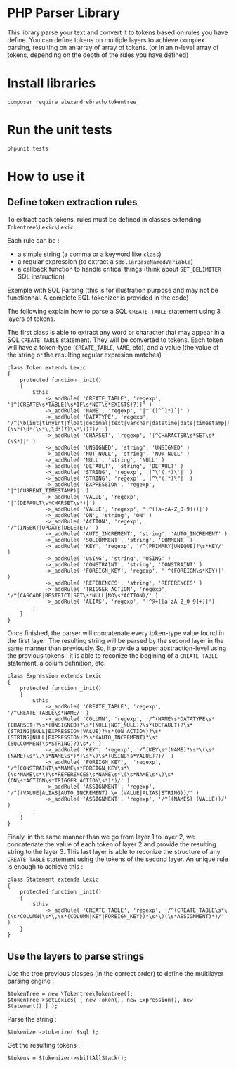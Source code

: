 
# PHP Parser Library

This library parse your text and convert it to tokens based on rules you have define.
You can define tokens on multiple layers to achieve complex parsing, resulting on an array of array of tokens. (or in an n-level array of tokens, depending on the depth of the rules you have defined)

# Install libraries

    composer require alexandrebrach/tokentree

# Run the unit tests

    phpunit tests

# How to use it

## Define token extraction rules

To extract each tokens, rules must be defined in classes extending `Tokentree\Lexic\Lexic`.

Each rule can be :

* a simple string (a comma or a keyword like `class`)
* a regular expression (to extract a `$dollarBaseNamedVariable`)
* a callback function to handle critical things (think about `SET_DELIMITER` SQL instruction)

Exemple with SQL Parsing (this is for illustration purpose and may not be functionnal. A complete SQL tokenizer is provided in the code)

The following explain how to parse a SQL `CREATE TABLE` statement using 3 layers of tokens.

The first class is able to extract any word or character that may appear in a SQL `CREATE TABLE` statement.
They will be converted to tokens. Each token will have a token-type (`CREATE_TABLE`, `NAME`, etc), and a value (the value of the string or the resulting regular expresion matches)

    class Token extends Lexic
    {
        protected function _init()
        {
            $this
                ->_addRule( 'CREATE_TABLE',	'regexp', '|^(CREATE\s*TABLE(\s*IF\s*NOT\s*EXISTS)?)|' )
                ->_addRule( 'NAME',	'regexp', '|^`([^`]*)`|' )
                ->_addRule( 'DATATYPE', 'regexp', '/^(\b(int|tinyint|float|decimal|text|varchar|datetime|date|timestamp|time|point|char)\b(\s*\(\s*(\d*(\s*\,\d*)?)\s*\))?)/' )
                ->_addRule( 'CHARSET', 'regexp', '|^CHARACTER\s*SET\s*(\S*)|' )
                ->_addRule( 'UNSIGNED', 'string', 'UNSIGNED' )
                ->_addRule( 'NOT_NULL', 'string', 'NOT NULL' )
                ->_addRule( 'NULL',	'string', 'NULL' )
                ->_addRule( 'DEFAULT', 'string', 'DEFAULT' )
                ->_addRule( 'STRING', 'regexp', '|^\'(.*)\'|' )
                ->_addRule( 'STRING', 'regexp' ,'|^\"(.*)\"|' )
                ->_addRule( 'EXPRESSION', 'regexp',	'|^(CURRENT_TIMESTAMP)|' )
                ->_addRule( 'VALUE', 'regexp', '|^(DEFAULT\s*CHARSET\s*)|')
                ->_addRule( 'VALUE', 'regexp', '|^([a-zA-Z_0-9]+)|')
                ->_addRule( 'ON', 'string',	'ON' )
                ->_addRule( 'ACTION', 'regexp',	'/^(INSERT|UPDATE|DELETE)/' )
                ->_addRule( 'AUTO_INCREMENT', 'string',	'AUTO_INCREMENT' )
                ->_addRule( 'SQLCOMMENT', 'string',	'COMMENT' )
                ->_addRule( 'KEY', 'regexp', '/^(PRIMARY|UNIQUE)?\s*KEY/' )
                ->_addRule( 'USING', 'string', 'USING' )
                ->_addRule( 'CONSTRAINT', 'string',	'CONSTRAINT' )
                ->_addRule( 'FOREIGN_KEY', 'regexp', '|^(FOREIGN\s*KEY)|' )
                ->_addRule( 'REFERENCES', 'string',	'REFERENCES' )
                ->_addRule( 'TRIGGER_ACTION', 'regexp', '/^(CASCADE|RESTRICT|SET\s*NULL|NO\s*ACTION)/' )
                ->_addRule( 'ALIAS', 'regexp', '|^@+([a-zA-Z_0-9]+)|')
            ;
        }
    }

Once finished, the parser will concatenate every token-type value found in the first layer.
The resulting string will be parsed by the second layer in the same manner than previously.
So, it provide a upper abstraction-level using the previous tokens : it is able to reconize the begining of a `CREATE TABLE` statement, a colum definition, etc.

    class Expression extends Lexic
    {
        protected function _init()
        {
            $this
                ->_addRule( 'CREATE_TABLE',	'regexp', '/^CREATE_TABLE\s*NAME/' )
                ->_addRule( 'COLUMN', 'regexp',	'/^(NAME\s*DATATYPE\s*(CHARSET)?\s*(UNSIGNED)?\s*(NULL|NOT_NULL)?\s*(DEFAULT)?\s*(STRING|NULL|EXPRESSION|VALUE)?\s*(ON ACTION)?\s*(STRING|NULL|EXPRESSION)?\s*(AUTO_INCREMENT)?\s*(SQLCOMMENT\s*STRING)?)\s*/' )
                ->_addRule( 'KEY', 'regexp', '/^(KEY\s*(NAME)?\s*\(\s*(NAME(\s*\,\s*NAME\s*)*)\s*\)\s*(USING\s*VALUE)?)/' )
                ->_addRule( 'FOREIGN_KEY',	'regexp', '/^(CONSTRAINT\s*NAME\s*FOREIGN_KEY\s*\(\s*NAME\s*\)\s*REFERENCES\s*NAME\s*\(\s*NAME\s*\)\s*(ON\s*ACTION\s*TRIGGER_ACTION\s*)*)/' )
                ->_addRule( 'ASSIGNMENT', 'regexp',	'/^((VALUE|ALIAS|AUTO_INCREMENT) \= (VALUE|ALIAS|STRING))/' )
                ->_addRule( 'ASSIGNMENT', 'regexp',	'/^((NAMES) (VALUE))/' )
            ;
        }
    }


Finaly, in the same manner than we go from layer 1 to layer 2, we concatenate the value of each token of layer 2 and provide the resulting string to the layer 3.
This last layer is able to reconize the structure of any `CREATE TABLE` statement using the tokens of the second layer.
An unique rule is enough to achieve this :


    class Statement extends Lexic
    {
        protected function _init()
        {
            $this
                ->_addRule( 'CREATE_TABLE', 'regexp', '/^(CREATE_TABLE\s*\(\s*COLUMN(\s*\,\s*(COLUMN|KEY|FOREIGN_KEY))*\s*\)(\s*ASSIGNMENT)*)/' )
        }
    }

## Use the layers to parse strings

Use the tree previous classes (in the correct order) to define the multilayer parsing engine :

    $tokenTree = new \Tokentree\Tokentree();
    $tokenTree->setLexics( [ new Token(), new Expression(), new Statement() ] );

Parse the string :

    $tokenizer->tokenize( $sql );

Get the resulting tokens :

    $tokens = $tokenizer->shiftAllStack();
